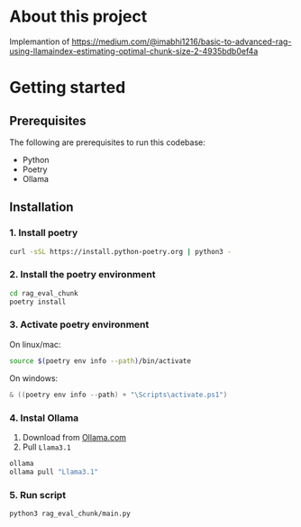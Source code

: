 # About this project

Implemantion of <https://medium.com/@imabhi1216/basic-to-advanced-rag-using-llamaindex-estimating-optimal-chunk-size-2-4935bdb0ef4a>

# Getting started

## Prerequisites

The following are prerequisites to run this codebase:

- Python
- Poetry
- Ollama

 ## Installation
### 1. Install poetry

```sh
curl -sSL https://install.python-poetry.org | python3 -
```

### 2. Install the poetry environment

```sh
cd rag_eval_chunk
poetry install
```

### 3. Activate poetry environment

On linux/mac:
```sh
source $(poetry env info --path)/bin/activate
```

On windows:
```powershell
& ((poetry env info --path) + "\Scripts\activate.ps1")
```

### 4. Instal Ollama
1. Download from [Ollama.com](https://ollama.com/download) 
2. Pull `Llama3.1`

```sh
ollama
ollama pull "Llama3.1"
```

### 5. Run script

```sh
python3 rag_eval_chunk/main.py
```
